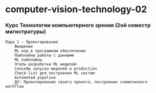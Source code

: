 # computer-vision-technology-02
### Курс Технологии компьютерного зрения (2ой семестр магистратуры)

```
Пара 1 - Проектирование
	Введение
	ML код в програмном обеспечении
	Пайплайны работы с данными
	ML пайплайны
	Этапы разработки ML моделей
	Способы запуска моделей в production
	Check-list для построения ML систем
	Automated pipeline
	ДЗ: Проектирование своего проекта, построение схематичного workflow
```

